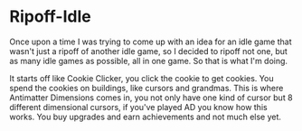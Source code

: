 # Ripoff-Idle

Once upon a time I was trying to come up with an idea for an idle game that wasn't just a ripoff of another idle game, so I decided to ripoff not one, but as many idle games as possible, all in one game. So that is what I'm doing.

It starts off like Cookie Clicker, you click the cookie to get cookies. You spend the cookies on buildings, like cursors and grandmas. This is where Antimatter Dimensions comes in, you not only have one kind of cursor but 8 different dimensional cursors, if you've played AD you know how this works. You buy upgrades and earn achievements and not much else yet.
